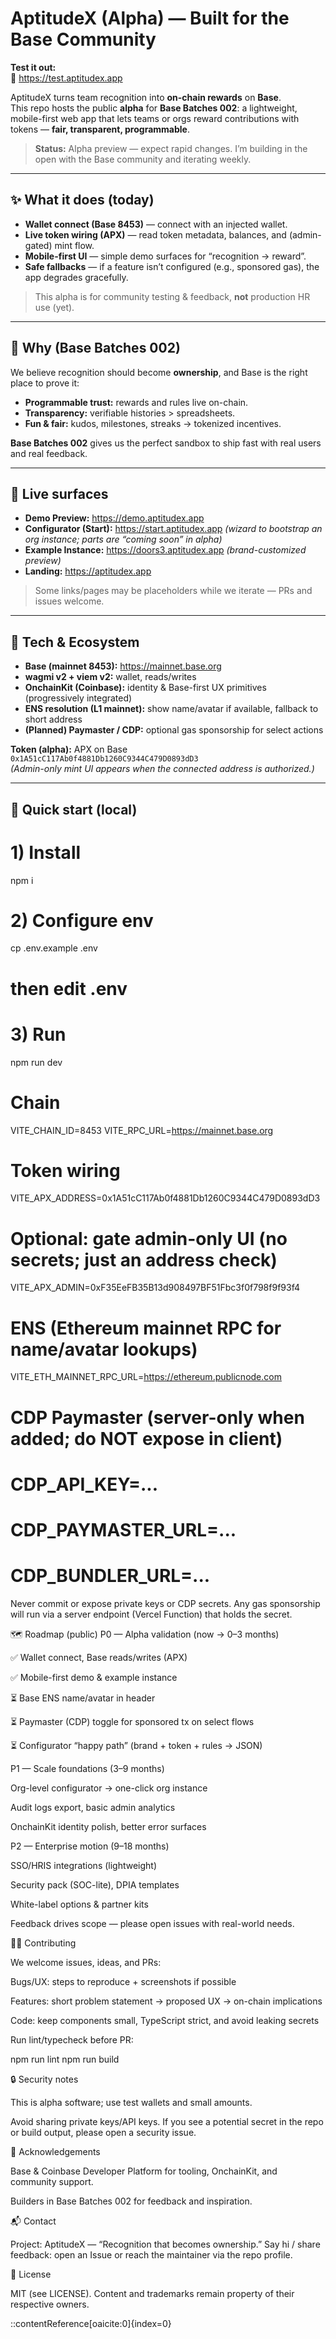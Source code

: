 # AptitudeX (Alpha) — Built for the Base Community

**Test it out:**  
🔗 https://test.aptitudex.app

AptitudeX turns team recognition into **on-chain rewards** on **Base**.  
This repo hosts the public **alpha** for **Base Batches 002**: a lightweight, mobile-first web app that lets teams or orgs reward contributions with tokens — **fair, transparent, programmable**.

> **Status:** Alpha preview — expect rapid changes. I’m building in the open with the Base community and iterating weekly.

---

## ✨ What it does (today)

- **Wallet connect (Base 8453)** — connect with an injected wallet.
- **Live token wiring (APX)** — read token metadata, balances, and (admin-gated) mint flow.
- **Mobile-first UI** — simple demo surfaces for “recognition → reward”.
- **Safe fallbacks** — if a feature isn’t configured (e.g., sponsored gas), the app degrades gracefully.

> This alpha is for community testing & feedback, **not** production HR use (yet).

---

## 🧭 Why (Base Batches 002)

We believe recognition should become **ownership**, and Base is the right place to prove it:

- **Programmable trust:** rewards and rules live on-chain.  
- **Transparency:** verifiable histories > spreadsheets.  
- **Fun & fair:** kudos, milestones, streaks → tokenized incentives.

**Base Batches 002** gives us the perfect sandbox to ship fast with real users and real feedback.

---

## 🔗 Live surfaces

- **Demo Preview:** https://demo.aptitudex.app  
- **Configurator (Start):** https://start.aptitudex.app *(wizard to bootstrap an org instance; parts are “coming soon” in alpha)*  
- **Example Instance:** https://doors3.aptitudex.app *(brand-customized preview)*  
- **Landing:** https://aptitudex.app

> Some links/pages may be placeholders while we iterate — PRs and issues welcome.

---

## 🧱 Tech & Ecosystem

- **Base (mainnet 8453):** https://mainnet.base.org  
- **wagmi v2 + viem v2:** wallet, reads/writes  
- **OnchainKit (Coinbase):** identity & Base-first UX primitives (progressively integrated)  
- **ENS resolution (L1 mainnet):** show name/avatar if available, fallback to short address  
- **(Planned) Paymaster / CDP:** optional gas sponsorship for select actions

**Token (alpha):** APX on Base  
`0x1A51cC117Ab0f4881Db1260C9344C479D0893dD3`  
*(Admin-only mint UI appears when the connected address is authorized.)*

---

## 🚀 Quick start (local)

# 1) Install
npm i

# 2) Configure env
cp .env.example .env
# then edit .env

# 3) Run
npm run dev

# Chain
VITE_CHAIN_ID=8453
VITE_RPC_URL=https://mainnet.base.org

# Token wiring
VITE_APX_ADDRESS=0x1A51cC117Ab0f4881Db1260C9344C479D0893dD3
# Optional: gate admin-only UI (no secrets; just an address check)
VITE_APX_ADMIN=0xF35EeFB35B13d908497BF51Fbc3f0f798f9f93f4

# ENS (Ethereum mainnet RPC for name/avatar lookups)
VITE_ETH_MAINNET_RPC_URL=https://ethereum.publicnode.com

# CDP Paymaster (server-only when added; do NOT expose in client)
# CDP_API_KEY=...
# CDP_PAYMASTER_URL=...
# CDP_BUNDLER_URL=...

Never commit or expose private keys or CDP secrets. Any gas sponsorship will run via a server endpoint (Vercel Function) that holds the secret.

🗺️ Roadmap (public)
P0 — Alpha validation (now → 0–3 months)

✅ Wallet connect, Base reads/writes (APX)

✅ Mobile-first demo & example instance

⏳ Base ENS name/avatar in header

⏳ Paymaster (CDP) toggle for sponsored tx on select flows

⏳ Configurator “happy path” (brand + token + rules → JSON)

P1 — Scale foundations (3–9 months)

Org-level configurator → one-click org instance

Audit logs export, basic admin analytics

OnchainKit identity polish, better error surfaces

P2 — Enterprise motion (9–18 months)

SSO/HRIS integrations (lightweight)

Security pack (SOC-lite), DPIA templates

White-label options & partner kits

Feedback drives scope — please open issues with real-world needs.

🧑‍💻 Contributing

We welcome issues, ideas, and PRs:

Bugs/UX: steps to reproduce + screenshots if possible

Features: short problem statement → proposed UX → on-chain implications

Code: keep components small, TypeScript strict, and avoid leaking secrets

Run lint/typecheck before PR:

npm run lint
npm run build

🔒 Security notes

This is alpha software; use test wallets and small amounts.

Avoid sharing private keys/API keys. If you see a potential secret in the repo or build output, please open a security issue.

🙏 Acknowledgements

Base & Coinbase Developer Platform for tooling, OnchainKit, and community support.

Builders in Base Batches 002 for feedback and inspiration.

📬 Contact

Project: AptitudeX — “Recognition that becomes ownership.”
Say hi / share feedback: open an Issue or reach the maintainer via the repo profile.

📝 License

MIT (see LICENSE). Content and trademarks remain property of their respective owners.

::contentReference[oaicite:0]{index=0}
